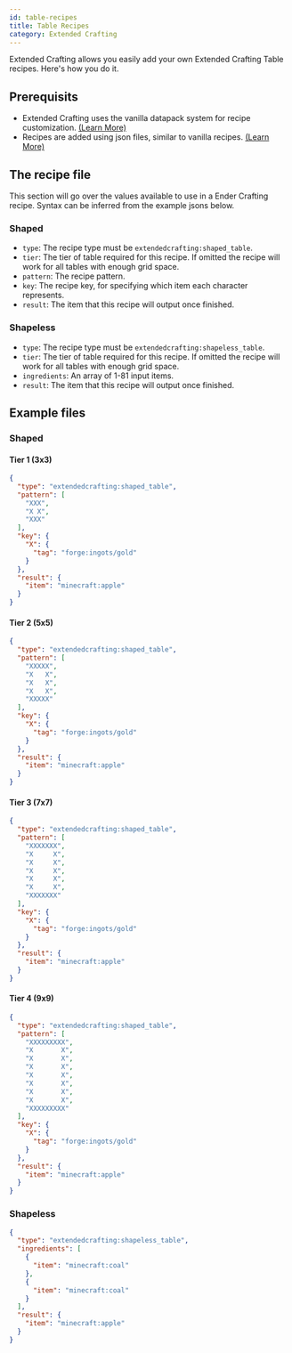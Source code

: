 ```yaml
---
id: table-recipes
title: Table Recipes
category: Extended Crafting
---
```


Extended Crafting allows you easily add your own Extended Crafting Table recipes. Here's how you do it.

## Prerequisits
- Extended Crafting uses the vanilla datapack system for recipe customization. [(Learn More)](https://minecraft.gamepedia.com/Data_pack)
- Recipes are added using json files, similar to vanilla recipes. [(Learn More)](https://minecraft.gamepedia.com/Recipe)

## The recipe file
This section will go over the values available to use in a Ender Crafting recipe. Syntax can be inferred from the example jsons below.
### Shaped
- `type`: The recipe type must be `extendedcrafting:shaped_table`.
- `tier`: The tier of table required for this recipe. If omitted the recipe will work for all tables with enough grid space.
- `pattern`: The recipe pattern.
- `key`: The recipe key, for specifying which item each character represents.
- `result`: The item that this recipe will output once finished.

### Shapeless
- `type`: The recipe type must be `extendedcrafting:shapeless_table`.
- `tier`: The tier of table required for this recipe. If omitted the recipe will work for all tables with enough grid space.
- `ingredients`: An array of 1-81 input items.
- `result`: The item that this recipe will output once finished.

## Example files
### Shaped
#### Tier 1 (3x3)
```json
{
  "type": "extendedcrafting:shaped_table",
  "pattern": [
    "XXX",
    "X X",
    "XXX"
  ],
  "key": {
    "X": {
      "tag": "forge:ingots/gold"
    }
  },
  "result": {
    "item": "minecraft:apple"
  }
}
```
#### Tier 2 (5x5)
```json
{
  "type": "extendedcrafting:shaped_table",
  "pattern": [
    "XXXXX",
    "X   X",
    "X   X",
    "X   X",
    "XXXXX"
  ],
  "key": {
    "X": {
      "tag": "forge:ingots/gold"
    }
  },
  "result": {
    "item": "minecraft:apple"
  }
}
```
#### Tier 3 (7x7)
```json
{
  "type": "extendedcrafting:shaped_table",
  "pattern": [
    "XXXXXXX",
    "X     X",
    "X     X",
    "X     X",
    "X     X",
    "X     X",
    "XXXXXXX"
  ],
  "key": {
    "X": {
      "tag": "forge:ingots/gold"
    }
  },
  "result": {
    "item": "minecraft:apple"
  }
}
```
#### Tier 4 (9x9)
```json
{
  "type": "extendedcrafting:shaped_table",
  "pattern": [
    "XXXXXXXXX",
    "X       X",
    "X       X",
    "X       X",
    "X       X",
    "X       X",
    "X       X",
    "X       X",
    "XXXXXXXXX"
  ],
  "key": {
    "X": {
      "tag": "forge:ingots/gold"
    }
  },
  "result": {
    "item": "minecraft:apple"
  }
}
```

### Shapeless
```json
{
  "type": "extendedcrafting:shapeless_table",
  "ingredients": [
    {
      "item": "minecraft:coal"
    },
    {
      "item": "minecraft:coal"
    }
  ],
  "result": {
    "item": "minecraft:apple"
  }
}
```
